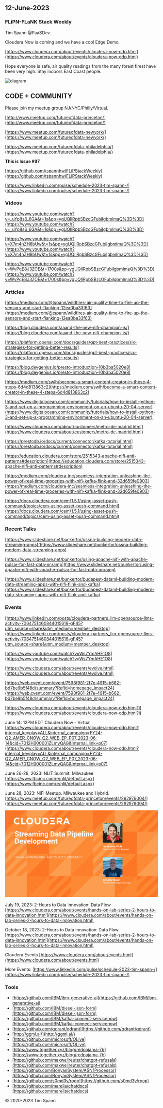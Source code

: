 
## 12-June-2023

### FLiPN-FLaNK Stack Weekly

Tim Spann @PaaSDev

Cloudera Now is coming and we have a cool Edge Demo.

[https://www.cloudera.com/about/events/cloudera-now-cdp.html](https://www.cloudera.com/about/events/cloudera-now-cdp.html)

Hope everyone is safe, air quality readings from the many forest firest have been very high.   Stay indoors East Coast people.

![diagram](https://miro.medium.com/v2/resize:fit:720/format:webp/1*qqcjp05Y9RHzIGBl2Rkx5g.png)


## CODE + COMMUNITY


Please join my meetup group NJ/NYC/Philly/Virtual. 

[http://www.meetup.com/futureofdata-princeton/](http://www.meetup.com/futureofdata-princeton/)

[https://www.meetup.com/futureofdata-newyork/](https://www.meetup.com/futureofdata-newyork/)

[https://www.meetup.com/futureofdata-philadelphia/](https://www.meetup.com/futureofdata-philadelphia/)


**This is Issue #87**


[https://github.com/tspannhw/FLiPStackWeekly](https://github.com/tspannhw/FLiPStackWeekly)

[https://www.linkedin.com/pulse/schedule-2023-tim-spann-/](https://www.linkedin.com/pulse/schedule-2023-tim-spann-/)



### Videos

[https://www.youtube.com/watch?v=_uYp8s6_6GA&t=1s&pp=ygUQIlRpbSBzcGFubiIgbmlmaQ%3D%3D](https://www.youtube.com/watch?v=_uYp8s6_6GA&t=1s&pp=ygUQIlRpbSBzcGFubiIgbmlmaQ%3D%3D)

[https://www.youtube.com/watch?v=X7m4nZH8bUw&t=1s&pp=ygUQIlRpbSBzcGFubiIgbmlmaQ%3D%3D](https://www.youtube.com/watch?v=X7m4nZH8bUw&t=1s&pp=ygUQIlRpbSBzcGFubiIgbmlmaQ%3D%3D)

[https://www.youtube.com/watch?v=WvPqE8J3ZOE&t=1700s&pp=ygUQIlRpbSBzcGFubiIgbmlmaQ%3D%3D](https://www.youtube.com/watch?v=WvPqE8J3ZOE&t=1700s&pp=ygUQIlRpbSBzcGFubiIgbmlmaQ%3D%3D)


### Articles

[https://medium.com/@tspann/wildfires-air-quality-time-to-fire-up-the-sensors-and-start-flanking-12ea0ba33f63](https://medium.com/@tspann/wildfires-air-quality-time-to-fire-up-the-sensors-and-start-flanking-12ea0ba33f63)

[https://blog.cloudera.com/aaand-the-new-nifi-champion-is/](https://blog.cloudera.com/aaand-the-new-nifi-champion-is/)

[https://platform.openai.com/docs/guides/gpt-best-practices/six-strategies-for-getting-better-results](https://platform.openai.com/docs/guides/gpt-best-practices/six-strategies-for-getting-better-results)

[https://blog.devgenius.io/presto-introduction-10b3ba5020e8](https://blog.devgenius.io/presto-introduction-10b3ba5020e8)

[https://medium.com/swlh/become-a-smart-content-creator-in-these-4-steps-6d4d813863c2](https://medium.com/swlh/become-a-smart-content-creator-in-these-4-steps-6d4d813863c2)

[https://www.digitalocean.com/community/tutorials/how-to-install-python-3-and-set-up-a-programming-environment-on-an-ubuntu-20-04-server](https://www.digitalocean.com/community/tutorials/how-to-install-python-3-and-set-up-a-programming-environment-on-an-ubuntu-20-04-server)

[https://www.cloudera.com/about/customers/metro-de-madrid.html](https://www.cloudera.com/about/customers/metro-de-madrid.html)

[https://prestodb.io/docs/current/connector/kafka-tutorial.html](https://prestodb.io/docs/current/connector/kafka-tutorial.html)

[https://education.cloudera.com/store/2515343-apache-nifi-anti-patterns#description](https://education.cloudera.com/store/2515343-apache-nifi-anti-patterns#description)

[https://medium.com/cloudera-inc/seamless-integration-unleashing-the-power-of-real-time-groceries-with-nifi-kafka-flink-and-32d659fe0903](https://medium.com/cloudera-inc/seamless-integration-unleashing-the-power-of-real-time-groceries-with-nifi-kafka-flink-and-32d659fe0903)

[https://docs.cloudera.com/cem/1.5.1/using-asset-push-command/topics/cem-using-asset-push-command.html](https://docs.cloudera.com/cem/1.5.1/using-asset-push-command/topics/cem-using-asset-push-command.html)


### Recent Talks

[https://www.slideshare.net/bunkertor/ossna-building-modern-data-streaming-apps](https://www.slideshare.net/bunkertor/ossna-building-modern-data-streaming-apps)

[https://www.slideshare.net/bunkertor/using-apache-nifi-with-apache-pulsar-for-fast-data-onramp](https://www.slideshare.net/bunkertor/using-apache-nifi-with-apache-pulsar-for-fast-data-onramp)

[https://www.slideshare.net/bunkertor/budapest-dataml-building-modern-data-streaming-apps-with-nifi-flink-and-kafka](https://www.slideshare.net/bunkertor/budapest-dataml-building-modern-data-streaming-apps-with-nifi-flink-and-kafka)


### Events

[https://www.linkedin.com/posts/cloudera-partners_llm-opensource-llms-activity-7064751460844015616-gF45?utm_source=share&utm_medium=member_desktop](https://www.linkedin.com/posts/cloudera-partners_llm-opensource-llms-activity-7064751460844015616-gF45?utm_source=share&utm_medium=member_desktop)

[https://www.youtube.com/watch?v=Ws7YmAHE1O8](https://www.youtube.com/watch?v=Ws7YmAHE1O8)

[https://www.cloudera.com/about/events/evolve.html](https://www.cloudera.com/about/events/evolve.html)

[https://web.cvent.com/event/7598f981-2f7e-4915-b662-bd7be9b5f48d/summary?RefId=homepage_impact24](https://web.cvent.com/event/7598f981-2f7e-4915-b662-bd7be9b5f48d/summary?RefId=homepage_impact24)

[https://www.cloudera.com/about/events/cloudera-now-cdp.html?i](https://www.cloudera.com/about/events/cloudera-now-cdp.html?i)


June 14:  12PM EDT
Cloudera Now - Virtual
[https://www.cloudera.com/about/events/cloudera-now-cdp.html?internal_keyplay=ALL&internal_campaign=FY24-Q2_AMER_CNOW_Q2_WEB_EP_P07_2023-06-14&cid=7012H000001ZLmyQAG&internal_link=p07](https://www.cloudera.com/about/events/cloudera-now-cdp.html?internal_keyplay=ALL&internal_campaign=FY24-Q2_AMER_CNOW_Q2_WEB_EP_P07_2023-06-14&cid=7012H000001ZLmyQAG&internal_link=p07)

June 26-28, 2023:  NLIT Summit.  Milwaukee.  
[https://www.fbcinc.com/e/nlit/default.aspx](https://www.fbcinc.com/e/nlit/default.aspx)

June 28, 2023:  NiFi Meetup.   Milwaukee and Hybrid.
[https://www.meetup.com/futureofdata-princeton/events/292976004/](https://www.meetup.com/futureofdata-princeton/events/292976004/)

![meetup](https://raw.githubusercontent.com/tspannhw/FLiPStackWeekly/main/images/junemeetup.jpg)

July 19, 2023:   2-Hours to Data Innovation:   Data Flow
[https://www.cloudera.com/about/events/hands-on-lab-series-2-hours-to-data-innovation.html](https://www.cloudera.com/about/events/hands-on-lab-series-2-hours-to-data-innovation.html)

October 18, 2023:  2-Hours to Data Innovation:   Data Flow
[https://www.cloudera.com/about/events/hands-on-lab-series-2-hours-to-data-innovation.html](https://www.cloudera.com/about/events/hands-on-lab-series-2-hours-to-data-innovation.html)

Cloudera Events
[https://www.cloudera.com/about/events.html](https://www.cloudera.com/about/events.html)

More Events:
[https://www.linkedin.com/pulse/schedule-2023-tim-spann-/](https://www.linkedin.com/pulse/schedule-2023-tim-spann-/)



### Tools

* [https://github.com/IBM/ibm-generative-ai](https://github.com/IBM/ibm-generative-ai)
* [https://github.com/IBM/diesel-json-form](https://github.com/IBM/diesel-json-form)
* [https://github.com/IBM/kafka-connect-servicenow](https://github.com/IBM/kafka-connect-servicenow)
* [https://github.com/qdrant/qdrant](https://github.com/qdrant/qdrant)
* [http://ggml.ai/](http://ggml.ai/)
* [https://github.com/microsoft/OLive](https://github.com/microsoft/OLive)
* [https://www.together.xyz/blog/redpajama-7b](https://www.together.xyz/blog/redpajama-7b)
* [https://github.com/maxwellreuter/chatgpt-refusals](https://github.com/maxwellreuter/chatgpt-refusals)
* [https://github.com/BonyanSystem/ASN1Processor](https://github.com/BonyanSystem/ASN1Processor)
* [https://github.com/s0md3v/roop](https://github.com/s0md3v/roop)
* [https://github.com/marella/chatdocs](https://github.com/marella/chatdocs)


&copy; 2020-2023 Tim Spann
